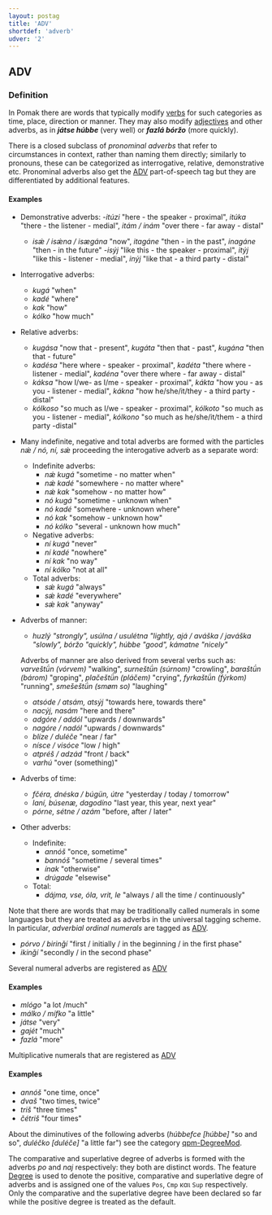 ```yaml
---
layout: postag
title: 'ADV'
shortdef: 'adverb'
udver: '2'
---
```

## ADV

### Definition

In Pomak there are words that typically modify [verbs](VERB.md) for such categories as time, place, direction or manner. They may also modify 
[adjectives](ADJ.md) and other adverbs, as in *<b>játse húbbe</b>* (very well) or *<b>fazlá bóržo</b>* (more quickly).

There is a closed subclass of *pronominal adverbs* that refer to circumstances in context, rather than naming them directly;
 similarly to pronouns, these can be categorized as interrogative, relative, demonstrative etc. Pronominal adverbs also get the 
 [ADV](ADV.md) part-of-speech tag but they are differentiated by additional features.

#### Examples

* Demonstrative adverbs:
    -*itúzi* "here - the speaker - proximal", *itúka* "there - the listener - medial", *itám / inám* "over there - far away - distal"
    - *isǽ / isǽna / isægána* "now", *itagáne* "then - in the past", *inagáne* "then - in the future"
    -*isýj* "like this - the speaker - proximal", *itýj* "like this - listener - medial", *inýj* "like that - a third party - distal"
* Interrogative adverbs:
    - *kugá* "when"
    - *kadé* "where"
    - *kak* "how"
    - *kólko* "how much"
* Relative adverbs:
    - *kugása* "now that - present", *kugáta* "then that - past", *kugána* "then that - future"
    - *kadésa* "here where - speaker - proximal", *kadéta* "there where - listener - medial", *kadéna* "over there where - far away - distal"
    - *káksa* "how I/we- as I/me - speaker - proximal", *kákta* "how you - as you - listener - medial", *kákna* "how he/she/it/they - a third party - distal"
    - *kólkoso* "so much as I/we - speaker - proximal", *kólkoto* "so much as you - listener - medial", *kólkono* "so much as he/she/it/them - a third party -distal"
* Many indefinite, negative and total adverbs are formed with the particles *nǽ / nó, ní, sǽ* proceeding the interogative adverb as a separate word:
    * Indefinite adverbs:
        - *nǽ kugá* "sometime - no matter when"
        - *nǽ kadé* "somewhere - no matter where"
        - *nǽ kak* "somehow - no matter how"
        - *nó kugá* "sometime - unknown when"
        - *nó kadé* "somewhere - unknown where" 
        - *nó kak* "somehow - unknown how" 
        - *nó kólko* "several - unknown how much" 
    * Negative adverbs:   
        - *ní kugá* "never"
        - *ní kadé* "nowhere"
        - *ní kak* "no way"
        - *ní kólko* "not at all"
    * Total adverbs:
        - *sǽ kugá* "always"
        - *sǽ kadé* "everywhere"
        - *sǽ kak* "anyway"
* Adverbs of manner:
    - *huzlý "strongly", usúlna / usulétna "lightly, ajá / aváška / javáška "slowly", bóržo "quickly", húbbe "good", kámatne "nicely"* 
	
    Adverbs of manner are also derived from several verbs such as: *varveštǘn (vórvem)* "walking", *surneštǘn (súrnom)* "crowling", *baraštǘn (bárom)* "groping", *plačeštǘn (pláčem)* "crying", *fyrkaštǘn (fýrkom)* "running", *smešeštǘn (smøm so)* "laughing"	
	
	- *atsóde / atsám, atsýj* "towards here, towards there"
    - *nacýj, nasám* "here and there"
    - *adgóre / addól* "upwards / downwards"
    - *nagóre / nadól* "upwards / downwards"
    - *blíze / duléče* "near / far"
    - *nísce / visóce* "low / high"
    - *atpréš / adzád* "front / back"    	                                          
    - *varhú* "over (something)"
* Adverbs of time:
    - *fčéra, dnéska / búgün, útre* "yesterday / today / tomorrow"
    - *laní, búsenæ, dagodíno* "last year, this year, next year"
    - *pórne, sétne / azám* "before, after / later"
* Other adverbs:
    - Indefinite:
        - *annóš* "once, sometime"
        - *bannóš* "sometime / several times"
        - *ínak* "otherwise"
        - *drúgade* "elsewise"
    - Total:
        - *dájma, vse, óla, vrit, le* "always / all the time / continuously"

Note that there are words that may be traditionally called numerals in some languages but they are treated as adverbs in the universal tagging scheme. In particular, *adverbial ordinal numerals* are tagged as [ADV](ADV.md).

- *pórvo / birinǧí* "first / initially / in the beginning / in the first phase"
- *ikinǧí* "secondly / in the second phase"

Several numeral adverbs are registered as [ADV]()

#### Examples

- *mlógo* "a lot /much"
- *málko / mífko* "a little"
- *játse* "very"
- *gajét* "much"
- *fazlá* "more"

Multiplicative numerals that are registered as [ADV]()

#### Examples

- *annóš* "one time, once"
- *dvaš* "two times, twice"
- *triš* "three times"
- *čétriš* "four times"

About the diminutives of the following adverbs (*húbbefce [húbbe]* "so and so", *duléčko [duléče]* "a little far") see the category [qpm-DegreeMod](../feat/qpm-DegreeMod.md).

The comparative and superlative degree of adverbs is formed with the adverbs  _po_ and _naj_ respectively: they both are distinct words.   Τhe feature [Degree](feat/Degree.md) is used to denote the positive, comparative and superlative degre of adverbs and is assigned one of the values  `Pos`, `Cmp` και `Sup` respectively. Only the comparative and the superlative degree have been declared so far while the positive degree is treated as the default.
 
<!-- Interlanguage links updated Pá kvě 14 11:08:18 CEST 2021 -->
